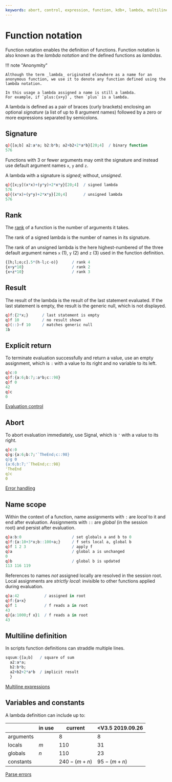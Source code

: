 ```yaml
---
keywords: abort, control, expression, function, kdb+, lambda, multiline, notation, q, rank, signal, signed, unsigned
---
```


# Function notation




Function notation enables the definition of functions.
Function notation is also known as the _lambda notation_ and the defined functions as _lambdas_.

!!! note "Anonymity"

    Although the term _lambda_ originated elsewhere as a name for an anonymous function, we use it to denote any function defined using the lambda notation.

    In this usage a lambda assigned a name is still a lambda.
    For example, if `plus:{x+y}`, then `plus` is a lambda.


A lambda is defined as a pair of braces (curly brackets) enclosing an optional _signature_ (a list of up to 8 argument names) followed by a zero or more expressions separated by semicolons. 


## Signature

```q
q){[a;b] a2:a*a; b2:b*b; a2+b2+2*a*b}[20;4]  / binary function
576
```

Functions with 3 or fewer arguments may omit the signature and instead use default argument names `x`, `y` and `z`. 

A lambda with a signature is _signed_; without, _unsigned_.

```q
q){[x;y](x*x)+(y*y)+2*x*y}[20;4]  / signed lambda
576
q){(x*x)+(y*y)+2*x*y}[20;4]       / unsigned lambda
576
```


## Rank

The [rank](glossary.md#rank) of a function is the number of arguments it takes. 

The rank of a signed lambda is the number of names in its signature.

The rank of an unsigned lambda is the here highest-numbered of the three default argument names `x` (1), `y` (2) and `z` (3) used in the function definition.

```q
{[h;l;o;c].5*(h-l;c-o)}      / rank 4
{x+y*10}                     / rank 2
{x+z*10}                     / rank 3
```


## Result

The result of the lambda is the result of the last statement evaluated. If the last statement is empty, the result is the generic null, which is not displayed.

```q
q)f:{2*x;}      / last statement is empty
q)f 10          / no result shown
q)(::)~f 10     / matches generic null
1b
```


## Explicit return

To terminate evaluation successfully and return a value, use an empty assignment, which is `:` with a value to its right and no variable to its left.

```q
q)c:0
q)f:{a:6;b:7;:a*b;c::98}
q)f 0
42
q)c
0
```

<i class="far fa-hand-point-right"></i> 
[Evaluation control](control.md)


## Abort

To abort evaluation immediately, use Signal, which is `'` with a value to its right.

```q
q)c:0
q)g:{a:6;b:7;'`TheEnd;c::98}
q)g 0
{a:6;b:7;'`TheEnd;c::98}
'TheEnd
q)c
0
```

<i class="far fa-hand-point-right"></i> 
[Error handling](errors.md) 


## Name scope

Within the context of a function, name assignments with `:` are _local_ to it and end after evaluation. Assignments with `::` are _global_ (in the session root) and persist after evaluation.

```q
q)a:b:0                      / set globals a and b to 0
q)f:{a:10+3*x;b::100+a;}     / f sets local a, global b
q)f 1 2 3                    / apply f
q)a                          / global a is unchanged
0
q)b                          / global b is updated
113 116 119
```

References to names _not_ assigned locally are resolved in the session root. Local assignments are _strictly local_: invisible to other functions applied during evaluation. 

```q
q)a:42           / assigned in root
q)f:{a+x}
q)f 1            / f reads a in root
43
q){a:1000;f x}1  / f reads a in root
43
```


## Multiline definition

In scripts function definitions can straddle multiple lines.

```q
sqsum:{[a;b]   / square of sum
  a2:a*a;
  b2:b*b;
  a2+b2+2*a*b  / implicit result
  }
```


<i class="far fa-hand-point-right"></i>
[Multiline expressions](syntax.md#multiline-expressions)


## Variables and constants

A lambda definition can include up to: 

&nbsp;    | in use | current     | <V3.5 2019.09.26
----------|--------|-------------|------------------
arguments |        | 8           | 8
locals    | $m$    | 110         | 31
globals   | $n$    | 110         | 23
constants |        | $240-(m+n)$ | $95-(m+n)$

<i class="far fa-hand-point-right"></i>
[Parse errors](errors.md#parse-errors)

